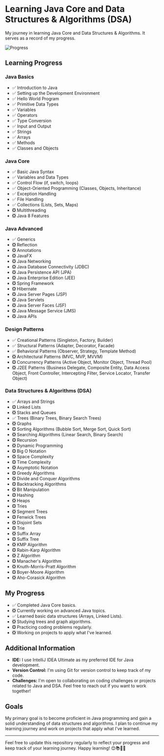 # Learning Java Core and Data Structures & Algorithms (DSA)

My journey in learning Java Core and Data Structures & Algorithms. It serves as a record of my progress.

![Progress](https://progress-bar.dev/36/?scale=100&title=Completion)


## Learning Progress

### Java Basics

- ✅ Introduction to Java
- ✅ Setting up the Development Environment
- ✅ Hello World Program
- ✅ Primitive Data Types
- ✅ Variables
- ✅ Operators
- ✅ Type Conversion
- ✅ Input and Output
- ✅ Strings
- ✅ Arrays
- ✅ Methods
- ✅ Classes and Objects 

### Java Core

- ✅ Basic Java Syntax
- ✅ Variables and Data Types
- ✅ Control Flow (if, switch, loops)
- ✅ Object-Oriented Programming (Classes, Objects, Inheritance)
- ✅ Exception Handling
- ✅ File Handling 
- ✅ Collections (Lists, Sets, Maps)
- ❎ Multithreading
- ❎ Java 8 Features 

### Java Advanced

- ✅ Generics
- ❎ Reflection
- ❎ Annotations
- ❎ JavaFX
- ❎ Java Networking
- ❎ Java Database Connectivity (JDBC)
- ❎ Java Persistence API (JPA)
- ❎ Java Enterprise Edition (JEE)
- ❎ Spring Framework
- ❎ Hibernate
- ❎ Java Server Pages (JSP)
- ❎ Java Servlets
- ❎ Java Server Faces (JSF)
- ❎ Java Message Service (JMS)
- ❎ Java APIs

### Design Patterns

- ✅ Creational Patterns (Singleton, Factory, Builder)
- ✅ Structural Patterns (Adapter, Decorator, Facade)
- ✅ Behavioral Patterns (Observer, Strategy, Template Method)
- ❎ Architectural Patterns (MVC, MVP, MVVM)
- ❎ Concurrency Patterns (Active Object, Monitor Object, Thread Pool)
- ❎ J2EE Patterns (Business Delegate, Composite Entity, Data Access Object, Front Controller, Intercepting Filter, Service Locator, Transfer Object)

### Data Structures & Algorithms (DSA)

- ✅ Arrays and Strings
- ❎ Linked Lists
- ❎ Stacks and Queues
- ✅ Trees (Binary Trees, Binary Search Trees)
- ❎ Graphs
- ❎ Sorting Algorithms (Bubble Sort, Merge Sort, Quick Sort)
- ❎ Searching Algorithms (Linear Search, Binary Search)
- ❎ Recursion
- ❎ Dynamic Programming
- ❎ Big O Notation
- ❎ Space Complexity
- ❎ Time Complexity
- ❎ Asymptotic Notation
- ❎ Greedy Algorithms
- ❎ Divide and Conquer Algorithms
- ❎ Backtracking Algorithms
- ❎ Bit Manipulation
- ❎ Hashing
- ❎ Heaps
- ❎ Tries
- ❎ Segment Trees
- ❎ Fenwick Trees
- ❎ Disjoint Sets
- ❎ Trie
- ❎ Suffix Array
- ❎ Suffix Tree
- ❎ KMP Algorithm
- ❎ Rabin-Karp Algorithm
- ❎ Z Algorithm
- ❎ Manacher's Algorithm
- ❎ Knuth-Morris-Pratt Algorithm
- ❎ Boyer-Moore Algorithm
- ❎ Aho-Corasick Algorithm


## My Progress

- ✅ Completed Java Core basics.
- ❎ Currently working on advanced Java topics.
- ✅ Learned basic data structures (Arrays, Linked Lists).
- ❎ Studying trees and graph algorithms.
- ❎ Practicing coding problems regularly.
- ❎ Working on projects to apply what I've learned.

## Additional Information

- **IDE:** I use IntelliJ IDEA Ultimate as my preferred IDE for Java development.
- **Version Control:** I'm using Git for version control to keep track of my code.
- **Challenges:** I'm open to collaborating on coding challenges or projects related to Java and DSA. Feel free to reach out if you want to work together!

## Goals

My primary goal is to become proficient in Java programming and gain a solid understanding of data structures and algorithms. I plan to continue my learning journey and work on projects that apply what I've learned.

---

Feel free to update this repository regularly to reflect your progress and keep track of your learning journey. Happy learning! 😊📚👨‍💻
